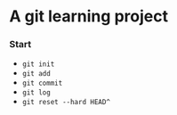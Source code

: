 # A git learning project

### Start
* `git init`
* `git add`
* `git commit`
* `git log`
* `git reset --hard HEAD^`